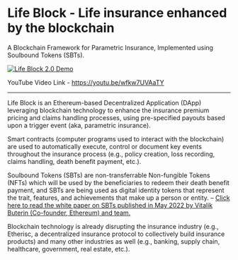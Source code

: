 # Life Block - Life insurance enhanced by the blockchain

A Blockchain Framework for Parametric Insurance, Implemented using Soulbound Tokens (SBTs).


<p align="center">

[![Life Block 2.0 Demo](https://img.youtube.com/vi/wfkw7UVAaTY/0.jpg)](https://www.youtube.com/watch?v=wfkw7UVAaTY)

</p>

YouTube Video Link - https://youtu.be/wfkw7UVAaTY

<hr>

Life Block is an Ethereum-based Decentralized Application (DApp) leveraging blockchain technology to enhance the insurance premium pricing and claims handling processes, using pre-specified payouts based upon a trigger event (aka, parametric insurance).

Smart contracts (computer programs used to interact with the blockchain) are used to automatically execute, control or document key events throughout the insurance process (e.g., policy creation, loss recording, claims handling, death benefit payment, etc.).

Soulbound Tokens (SBTs) are non-transferrable Non-fungible Tokens (NFTs) which will be used by the beneficiaries to redeem their death benefit payment, and SBTs are being used as digital identity tokens that represent the trait, features, and achievements that make up a person or entity. – [Click here to read the white paper on SBTs published in May 2022 by Vitalik Buterin (Co-founder, Ethereum) and team.](https://papers.ssrn.com/sol3/papers.cfm?abstract_id=4105763)


Blockchain technology is already disrupting the insurance industry (e.g., Etherisc, a decentralized insurance protocol to collectively build insurance products) and many other industries as well (e.g., banking, supply chain, healthcare, government, real estate, etc.).

